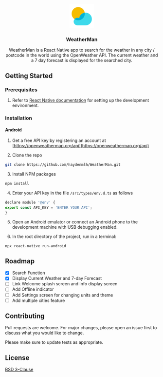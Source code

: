 <div align="center">
  <a href="https://github.com/othneildrew/Best-README-Template">
    <img src="src/assets/icon.png" alt="Logo" width="80" height="80">
  </a>

  <h3 align="center">WeatherMan</h3>

  <p align="center">
    WeatherMan is a React Native app to search for the weather in any city / postcode in the world using the OpenWeather API. The current weather and a 7 day forecast is displayed for the searched city.
    <br />
  </p>
</div>

## Getting Started

### Prerequisites

1. Refer to [React Native documentation](https://reactnative.dev/docs/environment-setup) for setting up the development environment.


### Installation

#### Android

1. Get a free API key by registering an account at [https://openweathermap.org/api](https://openweathermap.org/api)

2. Clone the repo
  ```sh
  git clone https://github.com/haydenmlh/WeatherMan.git
  ```

3. Install NPM packages
  ```sh
  npm install
  ```

4. Enter your API key in the file `/src/types/env.d.ts` as follows
  ```js
  declare module '@env' {
  export const API_KEY = 'ENTER YOUR API';
  }
  ```


5. Open an Android emulator or connect an Android phone to the development machine with USB debugging enabled.

6. In the root directory of the project, run in a terminal:

  ```
  npx react-native run-android
  ```

## Roadmap

- [x] Search Function
- [x] Display Current Weather and 7-day Forecast
- [ ] Link Welcome splash screen and info display screen
- [ ] Add Offline indicator
- [ ] Add Settings screen for changing units and theme
- [ ] Add multiple cities feature

## Contributing
Pull requests are welcome. For major changes, please open an issue first to discuss what you would like to change.

Please make sure to update tests as appropriate.

## License
[BSD 3-Clause](https://choosealicense.com/licenses/bsd-3-clause/)